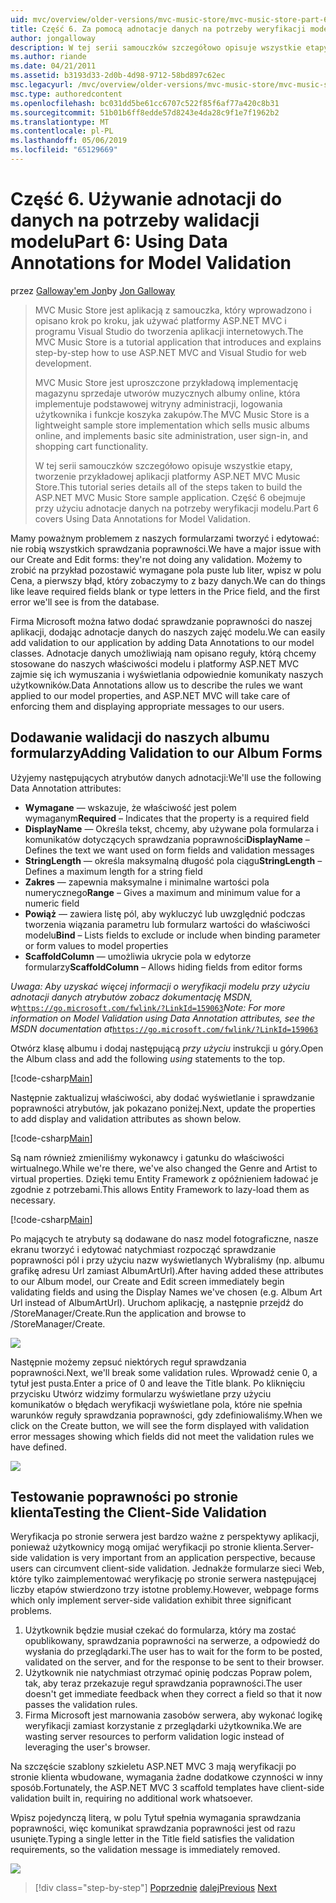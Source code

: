```yaml
---
uid: mvc/overview/older-versions/mvc-music-store/mvc-music-store-part-6
title: Część 6. Za pomocą adnotacje danych na potrzeby weryfikacji modelu | Dokumentacja firmy Microsoft
author: jongalloway
description: W tej serii samouczków szczegółowo opisuje wszystkie etapy, tworzenie przykładowej aplikacji platformy ASP.NET MVC Music Store. Część 6 obejmuje korzystanie z adnotacji danych dla modelu V...
ms.author: riande
ms.date: 04/21/2011
ms.assetid: b3193d33-2d0b-4d98-9712-58bd897c62ec
msc.legacyurl: /mvc/overview/older-versions/mvc-music-store/mvc-music-store-part-6
msc.type: authoredcontent
ms.openlocfilehash: bc031dd5be61cc6707c522f85f6af77a420c8b31
ms.sourcegitcommit: 51b01b6ff8edde57d8243e4da28c9f1e7f1962b2
ms.translationtype: MT
ms.contentlocale: pl-PL
ms.lasthandoff: 05/06/2019
ms.locfileid: "65129669"
---
```

# <a name="part-6-using-data-annotations-for-model-validation"></a><span data-ttu-id="497f9-104">Część 6. Używanie adnotacji do danych na potrzeby walidacji modelu</span><span class="sxs-lookup"><span data-stu-id="497f9-104">Part 6: Using Data Annotations for Model Validation</span></span>

<span data-ttu-id="497f9-105">przez [Galloway'em Jon](https://github.com/jongalloway)</span><span class="sxs-lookup"><span data-stu-id="497f9-105">by [Jon Galloway](https://github.com/jongalloway)</span></span>

> <span data-ttu-id="497f9-106">MVC Music Store jest aplikacją z samouczka, który wprowadzono i opisano krok po kroku, jak używać platformy ASP.NET MVC i programu Visual Studio do tworzenia aplikacji internetowych.</span><span class="sxs-lookup"><span data-stu-id="497f9-106">The MVC Music Store is a tutorial application that introduces and explains step-by-step how to use ASP.NET MVC and Visual Studio for web development.</span></span>  
>   
> <span data-ttu-id="497f9-107">MVC Music Store jest uproszczone przykładową implementację magazynu sprzedaje utworów muzycznych albumy online, która implementuje podstawowej witryny administracji, logowania użytkownika i funkcje koszyka zakupów.</span><span class="sxs-lookup"><span data-stu-id="497f9-107">The MVC Music Store is a lightweight sample store implementation which sells music albums online, and implements basic site administration, user sign-in, and shopping cart functionality.</span></span>  
>   
> <span data-ttu-id="497f9-108">W tej serii samouczków szczegółowo opisuje wszystkie etapy, tworzenie przykładowej aplikacji platformy ASP.NET MVC Music Store.</span><span class="sxs-lookup"><span data-stu-id="497f9-108">This tutorial series details all of the steps taken to build the ASP.NET MVC Music Store sample application.</span></span> <span data-ttu-id="497f9-109">Część 6 obejmuje przy użyciu adnotacje danych na potrzeby weryfikacji modelu.</span><span class="sxs-lookup"><span data-stu-id="497f9-109">Part 6 covers Using Data Annotations for Model Validation.</span></span>

<span data-ttu-id="497f9-110">Mamy poważnym problemem z naszych formularzami tworzyć i edytować: nie robią wszystkich sprawdzania poprawności.</span><span class="sxs-lookup"><span data-stu-id="497f9-110">We have a major issue with our Create and Edit forms: they're not doing any validation.</span></span> <span data-ttu-id="497f9-111">Możemy to zrobić na przykład pozostawić wymagane pola puste lub liter, wpisz w polu Cena, a pierwszy błąd, który zobaczymy to z bazy danych.</span><span class="sxs-lookup"><span data-stu-id="497f9-111">We can do things like leave required fields blank or type letters in the Price field, and the first error we'll see is from the database.</span></span>

<span data-ttu-id="497f9-112">Firma Microsoft można łatwo dodać sprawdzanie poprawności do naszej aplikacji, dodając adnotacje danych do naszych zajęć modelu.</span><span class="sxs-lookup"><span data-stu-id="497f9-112">We can easily add validation to our application by adding Data Annotations to our model classes.</span></span> <span data-ttu-id="497f9-113">Adnotacje danych umożliwiają nam opisano reguły, którą chcemy stosowane do naszych właściwości modelu i platformy ASP.NET MVC zajmie się ich wymuszania i wyświetlania odpowiednie komunikaty naszych użytkowników.</span><span class="sxs-lookup"><span data-stu-id="497f9-113">Data Annotations allow us to describe the rules we want applied to our model properties, and ASP.NET MVC will take care of enforcing them and displaying appropriate messages to our users.</span></span>

## <a name="adding-validation-to-our-album-forms"></a><span data-ttu-id="497f9-114">Dodawanie walidacji do naszych albumu formularzy</span><span class="sxs-lookup"><span data-stu-id="497f9-114">Adding Validation to our Album Forms</span></span>

<span data-ttu-id="497f9-115">Użyjemy następujących atrybutów danych adnotacji:</span><span class="sxs-lookup"><span data-stu-id="497f9-115">We'll use the following Data Annotation attributes:</span></span>

- <span data-ttu-id="497f9-116">**Wymagane** — wskazuje, że właściwość jest polem wymaganym</span><span class="sxs-lookup"><span data-stu-id="497f9-116">**Required** – Indicates that the property is a required field</span></span>
- <span data-ttu-id="497f9-117">**DisplayName** — Określa tekst, chcemy, aby używane pola formularza i komunikatów dotyczących sprawdzania poprawności</span><span class="sxs-lookup"><span data-stu-id="497f9-117">**DisplayName** – Defines the text we want used on form fields and validation messages</span></span>
- <span data-ttu-id="497f9-118">**StringLength** — określa maksymalną długość pola ciągu</span><span class="sxs-lookup"><span data-stu-id="497f9-118">**StringLength** – Defines a maximum length for a string field</span></span>
- <span data-ttu-id="497f9-119">**Zakres** — zapewnia maksymalne i minimalne wartości pola numerycznego</span><span class="sxs-lookup"><span data-stu-id="497f9-119">**Range** – Gives a maximum and minimum value for a numeric field</span></span>
- <span data-ttu-id="497f9-120">**Powiąż** — zawiera listę pól, aby wykluczyć lub uwzględnić podczas tworzenia wiązania parametru lub formularz wartości do właściwości modelu</span><span class="sxs-lookup"><span data-stu-id="497f9-120">**Bind** – Lists fields to exclude or include when binding parameter or form values to model properties</span></span>
- <span data-ttu-id="497f9-121">**ScaffoldColumn** — umożliwia ukrycie pola w edytorze formularzy</span><span class="sxs-lookup"><span data-stu-id="497f9-121">**ScaffoldColumn** – Allows hiding fields from editor forms</span></span>

<span data-ttu-id="497f9-122">*Uwaga: Aby uzyskać więcej informacji o weryfikacji modelu przy użyciu adnotacji danych atrybutów zobacz dokumentację MSDN, w*[`https://go.microsoft.com/fwlink/?LinkId=159063`](https://go.microsoft.com/fwlink/?LinkId=159063)</span><span class="sxs-lookup"><span data-stu-id="497f9-122">*Note: For more information on Model Validation using Data Annotation attributes, see the MSDN documentation at*[`https://go.microsoft.com/fwlink/?LinkId=159063`](https://go.microsoft.com/fwlink/?LinkId=159063)</span></span>

<span data-ttu-id="497f9-123">Otwórz klasę albumu i dodaj następującą *przy użyciu* instrukcji u góry.</span><span class="sxs-lookup"><span data-stu-id="497f9-123">Open the Album class and add the following *using* statements to the top.</span></span>

[!code-csharp[Main](mvc-music-store-part-6/samples/sample1.cs)]

<span data-ttu-id="497f9-124">Następnie zaktualizuj właściwości, aby dodać wyświetlanie i sprawdzanie poprawności atrybutów, jak pokazano poniżej.</span><span class="sxs-lookup"><span data-stu-id="497f9-124">Next, update the properties to add display and validation attributes as shown below.</span></span>

[!code-csharp[Main](mvc-music-store-part-6/samples/sample2.cs)]

<span data-ttu-id="497f9-125">Są nam również zmieniliśmy wykonawcy i gatunku do właściwości wirtualnego.</span><span class="sxs-lookup"><span data-stu-id="497f9-125">While we're there, we've also changed the Genre and Artist to virtual properties.</span></span> <span data-ttu-id="497f9-126">Dzięki temu Entity Framework z opóźnieniem ładować je zgodnie z potrzebami.</span><span class="sxs-lookup"><span data-stu-id="497f9-126">This allows Entity Framework to lazy-load them as necessary.</span></span>

[!code-csharp[Main](mvc-music-store-part-6/samples/sample3.cs)]

<span data-ttu-id="497f9-127">Po mających te atrybuty są dodawane do nasz model fotograficzne, nasze ekranu tworzyć i edytować natychmiast rozpocząć sprawdzanie poprawności pól i przy użyciu nazw wyświetlanych Wybraliśmy (np. albumu grafikę adresu Url zamiast AlbumArtUrl).</span><span class="sxs-lookup"><span data-stu-id="497f9-127">After having added these attributes to our Album model, our Create and Edit screen immediately begin validating fields and using the Display Names we've chosen (e.g. Album Art Url instead of AlbumArtUrl).</span></span> <span data-ttu-id="497f9-128">Uruchom aplikację, a następnie przejdź do /StoreManager/Create.</span><span class="sxs-lookup"><span data-stu-id="497f9-128">Run the application and browse to /StoreManager/Create.</span></span>

![](mvc-music-store-part-6/_static/image1.png)

<span data-ttu-id="497f9-129">Następnie możemy zepsuć niektórych reguł sprawdzania poprawności.</span><span class="sxs-lookup"><span data-stu-id="497f9-129">Next, we'll break some validation rules.</span></span> <span data-ttu-id="497f9-130">Wprowadź cenie 0, a tytuł jest pusta.</span><span class="sxs-lookup"><span data-stu-id="497f9-130">Enter a price of 0 and leave the Title blank.</span></span> <span data-ttu-id="497f9-131">Po kliknięciu przycisku Utwórz widzimy formularzu wyświetlane przy użyciu komunikatów o błędach weryfikacji wyświetlane pola, które nie spełnia warunków reguły sprawdzania poprawności, gdy zdefiniowaliśmy.</span><span class="sxs-lookup"><span data-stu-id="497f9-131">When we click on the Create button, we will see the form displayed with validation error messages showing which fields did not meet the validation rules we have defined.</span></span>

![](mvc-music-store-part-6/_static/image2.png)

## <a name="testing-the-client-side-validation"></a><span data-ttu-id="497f9-132">Testowanie poprawności po stronie klienta</span><span class="sxs-lookup"><span data-stu-id="497f9-132">Testing the Client-Side Validation</span></span>

<span data-ttu-id="497f9-133">Weryfikacja po stronie serwera jest bardzo ważne z perspektywy aplikacji, ponieważ użytkownicy mogą omijać weryfikacji po stronie klienta.</span><span class="sxs-lookup"><span data-stu-id="497f9-133">Server-side validation is very important from an application perspective, because users can circumvent client-side validation.</span></span> <span data-ttu-id="497f9-134">Jednakże formularze sieci Web, które tylko zaimplementować weryfikację po stronie serwera następującej liczby etapów stwierdzono trzy istotne problemy.</span><span class="sxs-lookup"><span data-stu-id="497f9-134">However, webpage forms which only implement server-side validation exhibit three significant problems.</span></span>

1. <span data-ttu-id="497f9-135">Użytkownik będzie musiał czekać do formularza, który ma zostać opublikowany, sprawdzania poprawności na serwerze, a odpowiedź do wysłania do przeglądarki.</span><span class="sxs-lookup"><span data-stu-id="497f9-135">The user has to wait for the form to be posted, validated on the server, and for the response to be sent to their browser.</span></span>
2. <span data-ttu-id="497f9-136">Użytkownik nie natychmiast otrzymać opinię podczas Popraw polem, tak, aby teraz przekazuje reguł sprawdzania poprawności.</span><span class="sxs-lookup"><span data-stu-id="497f9-136">The user doesn't get immediate feedback when they correct a field so that it now passes the validation rules.</span></span>
3. <span data-ttu-id="497f9-137">Firma Microsoft jest marnowania zasobów serwera, aby wykonać logikę weryfikacji zamiast korzystanie z przeglądarki użytkownika.</span><span class="sxs-lookup"><span data-stu-id="497f9-137">We are wasting server resources to perform validation logic instead of leveraging the user's browser.</span></span>

<span data-ttu-id="497f9-138">Na szczęście szablony szkieletu ASP.NET MVC 3 mają weryfikacji po stronie klienta wbudowane, wymagania żadne dodatkowe czynności w inny sposób.</span><span class="sxs-lookup"><span data-stu-id="497f9-138">Fortunately, the ASP.NET MVC 3 scaffold templates have client-side validation built in, requiring no additional work whatsoever.</span></span>

<span data-ttu-id="497f9-139">Wpisz pojedynczą literą, w polu Tytuł spełnia wymagania sprawdzania poprawności, więc komunikat sprawdzania poprawności jest od razu usunięte.</span><span class="sxs-lookup"><span data-stu-id="497f9-139">Typing a single letter in the Title field satisfies the validation requirements, so the validation message is immediately removed.</span></span>

![](mvc-music-store-part-6/_static/image3.png)

> [!div class="step-by-step"]
> <span data-ttu-id="497f9-140">[Poprzednie](mvc-music-store-part-5.md)
> [dalej](mvc-music-store-part-7.md)</span><span class="sxs-lookup"><span data-stu-id="497f9-140">[Previous](mvc-music-store-part-5.md)
[Next](mvc-music-store-part-7.md)</span></span>
